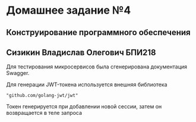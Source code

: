 # Домашнее задание №4
## Конструирование программного обеспечения
## Сизикин Владислав Олегович БПИ218

Для тестирования микросервисов была сгенерирована документация Swagger.

Для генерации JWT-токена используется внешняя библиотека 

    "github.com/golang-jwt/jwt"

Токен генерируется при добавлении новой сессии, затем он возвращается в теле запроса